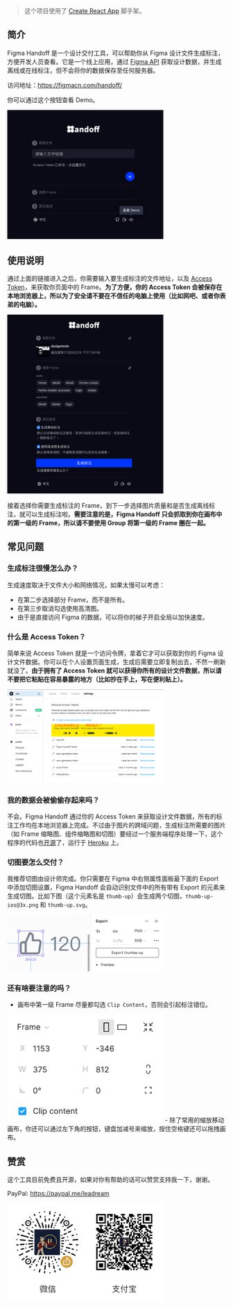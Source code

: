 >这个项目使用了 [Create React App](https://github.com/facebook/create-react-app) 脚手架。

## 简介

Figma Handoff 是一个设计交付工具，可以帮助你从 Figma 设计文件生成标注，方便开发人员查看。它是一个线上应用，通过 [Figma API](https://www.figma.com/developers/api) 获取设计数据，并生成离线或在线标注，但不会将你的数据保存至任何服务器。

访问地址：https://figmacn.com/handoff/

你可以通过这个按钮查看 Demo。

<img alt="Demo 入口" src="./imgs/demo-entry-cn.png" width="360"/>

## 使用说明

通过上面的链接进入之后，你需要输入要生成标注的文件地址，以及 [Access Token](https://www.figma.com/developers/api#access-tokens)，来获取你页面中的 Frame。**为了方便，你的 Access Token 会被保存在本地浏览器上，所以为了安全请不要在不信任的电脑上使用（比如网吧、或者你表弟的电脑）。**

<img alt="入口" src="./imgs/entry-cn.png" width="360"/>


接着选择你需要生成标注的 Frame，到下一步选择图片质量和是否生成离线标注，就可以生成标注啦。**需要注意的是，Figma Handoff 只会抓取到你在画布中的第一级的 Frame，所以请不要使用 Group 将第一级的 Frame 圈在一起。**

## 常见问题
### 生成标注很慢怎么办？
生成速度取决于文件大小和网络情况，如果太慢可以考虑：
- 在第二步选择部分 Frame，而不是所有。
- 在第三步取消勾选使用高清图。
- 由于是直接访问 Figma 的数据，可以将你的梯子开启全局以加快速度。

### 什么是 Access Token？
简单来说 Access Token 就是一个访问令牌，拿着它才可以获取到你的 Figma 设计文件数据。你可以在个人设置页面生成，生成后需要立即复制出去，不然一刷新就没了。**由于拥有了 Access Token 就可以获得你所有的设计文件数据，所以请不要把它粘贴在容易暴露的地方（比如抄在手上，写在便利贴上）。**

<img alt="Access Token" src="./imgs/access-token.png" width="360"/>


### 我的数据会被偷偷存起来吗？
不会。Figma Handoff 通过你的 Access Token 来获取设计文件数据，所有的标注工作均在本地浏览器上完成。不过由于图片的跨域问题，生成标注所需要的图片（如 Frame 缩略图、组件缩略图和切图）要经过一个服务端程序处理一下，这个程序的代码也[开源](https://github.com/leadream/cors-anywhere)了，运行于 [Heroku](https://heroku.com/) 上。

### 切图要怎么交付？
我推荐切图由设计师完成。你只需要在 Figma 中右侧属性面板最下面的 Export 中添加切图设置，Figma Handoff 会自动识别文件中的所有带有 Export 的元素来生成切图。比如下图（这个元素名是 `thumb-up`）会生成两个切图，`thumb-up-ios@3x.png` 和 `thumb-up.svg`。

<img alt="切图设置" src="./imgs/exports.png" width="360"/>


### 还有啥要注意的吗？
- 画布中第一级 Frame 尽量都勾选 `Clip Content`，否则会引起标注错位。
<img alt="Clip Content" src="./imgs/clip-content.png" width="360"/>
- 除了常用的缩放移动画布，你还可以通过左下角的按钮，键盘加减号来缩放，按住空格键还可以拖拽画布。

## 赞赏
这个工具目前免费且开源，如果对你有帮助的话可以赞赏支持我一下，谢谢。

PayPal: https://paypal.me/leadream

<img alt="赞赏二维码" src="./imgs/coffee-qrcode.jpg" width="360"/>
